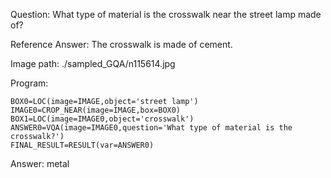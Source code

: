 Question: What type of material is the crosswalk near the street lamp made of?

Reference Answer: The crosswalk is made of cement.

Image path: ./sampled_GQA/n115614.jpg

Program:

```
BOX0=LOC(image=IMAGE,object='street lamp')
IMAGE0=CROP_NEAR(image=IMAGE,box=BOX0)
BOX1=LOC(image=IMAGE0,object='crosswalk')
ANSWER0=VQA(image=IMAGE0,question='What type of material is the crosswalk?')
FINAL_RESULT=RESULT(var=ANSWER0)
```
Answer: metal

